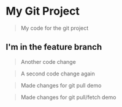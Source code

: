 # My Git Project

> My code for the git project

## I'm in the feature branch

> Another code change

> A second code change again

> Made changes for git pull demo

> Made changes for git pull/fetch demo
